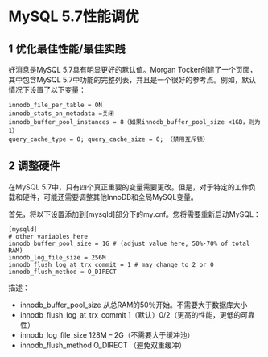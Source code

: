 # MySQL 5.7性能调优

## 1 优化最佳性能/最佳实践
好消息是MySQL 5.7具有明显更好的默认值。Morgan Tocker创建了一个页面，其中包含MySQL 5.7中功能的完整列表，并且是一个很好的参考点。例如，默认情况下设置了以下变量：

```
innodb_file_per_table = ON
innodb_stats_on_metadata =关闭
innodb_buffer_pool_instances = 8（如果innodb_buffer_pool_size <1GB，则为1）
query_cache_type = 0; query_cache_size = 0; （禁用互斥锁）
```

## 2 调整硬件

在MySQL 5.7中，只有四个真正重要的变量需要更改。但是，对于特定的工作负载和硬件，可能还需要调整其他InnoDB和全局MySQL变量。

首先，将以下设置添加到[mysqld]部分下的my.cnf。您将需要重新启动MySQL：

```
[mysqld]
# other variables here
innodb_buffer_pool_size = 1G # (adjust value here, 50%-70% of total RAM)
innodb_log_file_size = 256M
innodb_flush_log_at_trx_commit = 1 # may change to 2 or 0
innodb_flush_method = O_DIRECT
```

描述：

* innodb_buffer_pool_size	  从总RAM的50％开始。不需要大于数据库大小
* innodb_flush_log_at_trx_commit	 1（默认）0/2（更高的性能，更低的可靠性）
* innodb_log_file_size	  128M – 2G（不需要大于缓冲池）
* innodb_flush_method	O_DIRECT  （避免双重缓冲）
